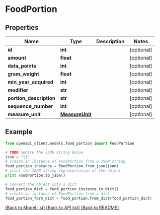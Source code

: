 # FoodPortion


## Properties

Name | Type | Description | Notes
------------ | ------------- | ------------- | -------------
**id** | **int** |  | [optional] 
**amount** | **float** |  | [optional] 
**data_points** | **int** |  | [optional] 
**gram_weight** | **float** |  | [optional] 
**min_year_acquired** | **int** |  | [optional] 
**modifier** | **str** |  | [optional] 
**portion_description** | **str** |  | [optional] 
**sequence_number** | **int** |  | [optional] 
**measure_unit** | [**MeasureUnit**](MeasureUnit.md) |  | [optional] 

## Example

```python
from openapi_client.models.food_portion import FoodPortion

# TODO update the JSON string below
json = "{}"
# create an instance of FoodPortion from a JSON string
food_portion_instance = FoodPortion.from_json(json)
# print the JSON string representation of the object
print FoodPortion.to_json()

# convert the object into a dict
food_portion_dict = food_portion_instance.to_dict()
# create an instance of FoodPortion from a dict
food_portion_form_dict = food_portion.from_dict(food_portion_dict)
```
[[Back to Model list]](../README.md#documentation-for-models) [[Back to API list]](../README.md#documentation-for-api-endpoints) [[Back to README]](../README.md)


